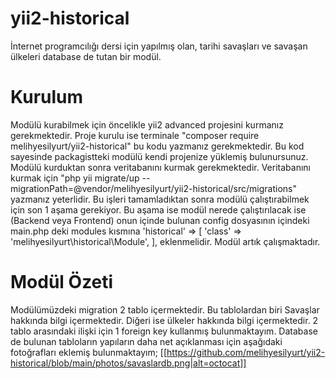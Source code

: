 # yii2-historical
İnternet programcılığı dersi için yapılmış olan, tarihi savaşları ve savaşan ülkeleri database de tutan bir modül. 

# Kurulum
Modülü kurabilmek için öncelikle yii2 advanced projesini kurmanız gerekmektedir.
Proje kurulu ise terminale "composer require melihyesilyurt/yii2-historical" bu kodu yazmanız gerekmektedir.
Bu kod sayesinde packagistteki modülü kendi projenize yüklemiş bulunursunuz.
Modülü kurduktan sonra veritabanını kurmak gerekmektedir. Veritabanını kurmak için "php yii migrate/up --migrationPath=@vendor/melihyesilyurt/yii2-historical/src/migrations" yazmanız yeterlidir.
Bu işleri tamamladıktan sonra modülü çalıştırabilmek için son 1 aşama gerekiyor. Bu aşama ise modül nerede çalıştırılacak ise (Backend veya Frontend) onun içinde bulunan config dosyasının içindeki main.php deki modules kısmına  'historical' => [
                                                                  'class' => 'melihyesilyurt\historical\Module',
                                                                   ],
eklenmelidir. Modül artık çalışmaktadır.

# Modül Özeti
Modülümüzdeki migration 2 tablo içermektedir. Bu tablolardan biri Savaşlar hakkında bilgi içermektedir. Diğeri ise ülkeler hakkında bilgi içermektedir.
2 tablo arasındaki ilişki için 1 foreign key kullanmış bulunmaktayım.
Database de bulunan  tabloların yapıların daha net açıklanması için aşağıdaki fotoğrafları eklemiş bulunmaktayım;
[[https://github.com/melihyesilyurt/yii2-historical/blob/main/photos/savaslardb.png|alt=octocat]]
